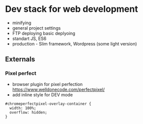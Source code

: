 # Dev stack for web development

- minifying
- general project settings
- FTP deploying basic deplyoing
- standart JS, ES6
- production - Slim framework, Wordpress (some light version)

## Externals
### Pixel perfect
- browser plugin for pixel perfection https://www.welldonecode.com/perfectpixel/
- add inline style for DEV mode
```
#chromeperfectpixel-overlay-container {
  width: 100%;
  overflow: hidden;
}
```

